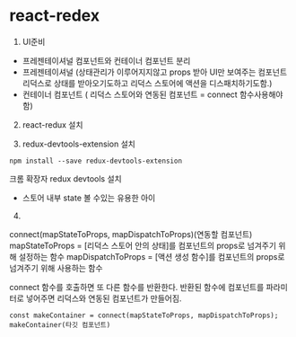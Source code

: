 # react-redex

1. UI준비

-   프레젠테이셔널 컴포넌트와 컨테이너 컴포넌트 분리
-   프레젠테이셔널 (상태관리가 이루어지지않고 props 받아 UI만 보여주는 컴포넌트 리덕스로 상태를 받아오기도하고 리덕스 스토어에 액션을 디스패치하기도함.)
- 컨테이너 컴포넌트 ( 리덕스 스토어와 연동된 컴포넌트 = connect 함수사용해야함)

2. react-redux 설치


3. redux-devtools-extension 설치
```
npm install --save redux-devtools-extension
```
크롬 확장자 redux devtools 설치
- 스토어 내부 state 볼 수있는 유용한 아이

4. 
connect(mapStateToProps, mapDispatchToProps)(연동할 컴포넌트)
mapStateToProps = [리덕스 스토어 안의 상태]를 컴포넌트의 props로 넘겨주기 위해 설정하는 함수
mapDispatchToProps = [액션 생성 함수]를 컴포넌트의 props로 넘겨주기 위해 사용하는 함수

connect 함수를 호출하면 또 다른 함수를 반환한다. 반환된 함수에 컴포넌트를 파라미터로 넣어주면 리덕스와 연동된 컴포넌트가 만들어짐.

```
const makeContainer = connect(mapStateToProps, mapDispatchToProps);
makeContainer(타깃 컴포넌트)
```
